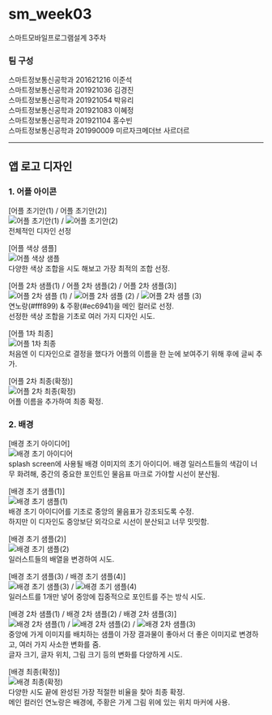 # sm_week03
스마트모바일프로그램설계 3주차   

### 팀 구성   
스마트정보통신공학과 201621216 이준석   
스마트정보통신공학과 201921036 김경진   
스마트정보통신공학과 201921054 박유리   
스마트정보통신공학과 201921083 이혜정   
스마트정보통신공학과 201921104 홍수빈    
스마트정보통신공학과 201990009 미르자크메더브 사르더르    
   ***   

## 앱 로고 디자인   

### 1. 어플 아이콘   
[어플 초기안(1) / 어플 초기안(2)]   
![어플 초기안(1)](https://user-images.githubusercontent.com/57963888/111954770-efebe180-8b2b-11eb-9171-668e01c5c08c.png) / ![어플 초기안(2)](https://user-images.githubusercontent.com/57963888/111954829-02661b00-8b2c-11eb-94b1-e37de52955a9.png)   
전체적인 디자인 선정   

[어플 색상 샘플]   
![어플 색상 샘플](https://user-images.githubusercontent.com/57963888/111955088-64268500-8b2c-11eb-8ef8-4170db3ed9dc.png)   
다양한 색상 조합을 시도 해보고 가장 최적의 조합 선정.   

[어플 2차 샘플(1) / 어플 2차 샘플(2) / 어플 2차 샘플(3)]   
![어플 2차 샘플 (1)](https://user-images.githubusercontent.com/57963888/111954959-39d4c780-8b2c-11eb-8575-862bfad04847.png) / ![어플 2차 샘플 (2)](https://user-images.githubusercontent.com/57963888/111955004-46592000-8b2c-11eb-8bc5-10aed4114243.png) / ![어플 2차 샘플 (3)](https://user-images.githubusercontent.com/57963888/111955037-507b1e80-8b2c-11eb-885e-3ef4814d27ba.png)   
연노랑(#fff899) & 주황(#ec6941)을 메인 컬러로 선정.   
선정한 색상 조합을 기초로 여러 가지 디자인 시도.   

[어플 1차 최종]   
![어플 1차 최종](https://user-images.githubusercontent.com/57963888/111955137-76082800-8b2c-11eb-9d65-c4ab0ef01f0b.png)   
처음엔 이 디자인으로 결정을 했다가 어플의 이름을 한 눈에 보여주기 위해 후에 글씨 추가.   

[어플 2차 최종(확정)]   
![어플 2차 최종(확정)](https://user-images.githubusercontent.com/57963888/111955174-828c8080-8b2c-11eb-8418-604e9d7d4624.png)   
어플 이름을 추가하여 최종 확정.   


### 2. 배경   
[배경 초기 아이디어]   
![배경 초기 아이디어](https://user-images.githubusercontent.com/57963888/111955223-9506ba00-8b2c-11eb-8a0d-a413c5bda631.png)   
splash screen에 사용될 배경 이미지의 초기 아이디어. 배경 일러스트들의 색감이 너무 화려해, 중간의 중요한 포인트인 물음표 마크로 가야할 시선이 분산됨.   
 
[배경 초기 샘플(1)]   
![배경 초기 샘플(1)](https://user-images.githubusercontent.com/57963888/111955262-a18b1280-8b2c-11eb-9c71-31a3c7a6d995.png)   
배경 초기 아이디어를 기초로 중앙의 물음표가 강조되도록 수정.   
하지만 이 디자인도 중앙보단 외각으로 시선이 분산되고 너무 밋밋함.   

[배경 초기 샘플(2)]   
![배경 초기 샘플(2)](https://user-images.githubusercontent.com/57963888/111955315-ae0f6b00-8b2c-11eb-8144-8fe298c0b5b0.png)   
일러스트들의 배열을 변경하여 시도.   

[배경 초기 샘플(3) / 배경 초기 샘플(4)]   
![배경 초기 샘플(3)](https://user-images.githubusercontent.com/57963888/111955445-db5c1900-8b2c-11eb-9b37-ec7b11c069da.png) / ![배경 초기 샘플(4)](https://user-images.githubusercontent.com/57963888/111955466-e020cd00-8b2c-11eb-9deb-d020c08843a2.png)   
일러스트를 1개만 넣어 중앙에 집중적으로 포인트를 주는 방식 시도.   

[배경 2차 샘플(1) / 배경 2차 샘플(2) / 배경 2차 샘플(3)]   
![배경 2차 샘플(1)](https://user-images.githubusercontent.com/57963888/111955514-f3cc3380-8b2c-11eb-8303-f28fad40e2ec.png) / ![배경 2차 샘플(2)](https://user-images.githubusercontent.com/57963888/111955547-fe86c880-8b2c-11eb-965d-945136d65774.png) / ![배경 2차 샘플(3)](https://user-images.githubusercontent.com/57963888/111955530-f7f85100-8b2c-11eb-8d60-b49e331182ec.png)   
중앙에 가게 이미지를 배치하는 샘플이 가장 결과물이 좋아서 더 좋은 이미지로 변경하고, 여러 가지 사소한 변화를 줌.   
글자 크기, 글자 위치, 그림 크기 등의 변화를 다양하게 시도.   

[배경 최종(확정)]   
![배경 최종(확정)](https://user-images.githubusercontent.com/57963888/111955616-14948900-8b2d-11eb-8fbf-279a6663cc01.png)   
다양한 시도 끝에 완성된 가장 적절한 비율을 찾아 최종 확정.   
메인 컬러인 연노랑은 배경에, 주황은 가게 그림 위에 있는 위치 마커에 사용.    
